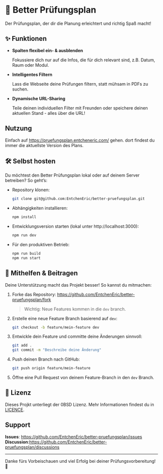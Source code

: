 # 🚀 Better Prüfungsplan

Der Prüfungsplan, der dir die Planung erleichtert und richtig Spaß macht!

## ✨ Funktionen

- **Spalten flexibel ein- & ausblenden** 

    Fokussiere dich nur auf die Infos, die für dich relevant sind, z.B. Datum, Raum oder Modul. 
- **Intelligentes Filtern** 

    Lass die Webseite deine Prüfungen filtern, statt mühsam in PDFs zu suchen.
- **Dynamische URL-Sharing** 
    
    Teile deinen individuellen Filter mit Freunden oder speichere deinen aktuellen Stand - alles über die URL!

## Nutzung

Einfach auf https://pruefungsplan.entcheneric.com/ gehen. dort findest du immer die aktuellste Version des Plans.

## 🛠️ Selbst hosten

Du möchtest den Better Prüfungsplan lokal oder auf deinem Server betreiben? So geht’s:

- Repository klonen: 
    ```bash
    git clone git@github.com:EntchenEric/better-pruefungsplan.git
    ```
- Abhängigkeiten installieren: 
    ```bash
    npm install
    ```
- Entwicklungsversion starten (lokal unter http://localhost:3000): 
    ```bash
    npm run dev
    ```
- Für den produktiven Betrieb: 
    ```bash
    npm run build
    npm run start
    ```
## 🤝 Mithelfen & Beitragen

Deine Unterstützung macht das Projekt besser! So kannst du mitmachen:

1. Forke das Repository: https://github.com/EntchenEric/better-pruefungsplan/fork 
    > Wichtig: Neue Features kommen in die `dev` branch.
2.  Erstelle eine neue Feature Branch basierend auf `dev`:
    ```bash
    git checkout -b feature/mein-feature dev
    ```
3. Entwickle dein Feature und committe deine Änderungen sinnvoll: 
    ```bash
    git add .
    git commit -m "Beschreibe deine Änderung"
    ```
4. Push deinen Branch nach GitHub: 
    ```bash
    git push origin feature/mein-feature
    ```
5. Öffne eine Pull Request von deinem Feature-Branch in den `dev` Branch.

## 📄 Lizenz

Dieses Projkt unterliegt der 0BSD Lizenz. Mehr Informationen findest du in [LICENCE](/LICENCE).

## Support

**Issues**: https://github.com/EntchenEric/better-pruefungsplan/issues
**Discussion**:https://github.com/EntchenEric/better-pruefungsplan/discussions

---

Danke fürs Vorbeischauen und viel Erfolg bei deiner Prüfungsvorbereitung! 🎉

